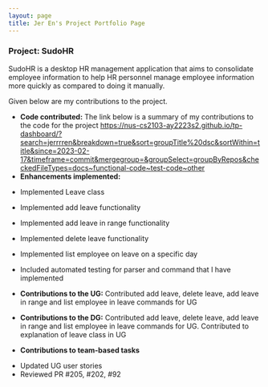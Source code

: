 ```yaml
---
layout: page
title: Jer En's Project Portfolio Page
---
```


### Project: SudoHR

SudoHR is a desktop HR management application that aims to consolidate employee information to help HR personnel manage employee information more quickly as compared to doing it manually.

Given below are my contributions to the project.

* **Code contributed:**
The link below is a summary of my contributions to the code for the project
https://nus-cs2103-ay2223s2.github.io/tp-dashboard/?search=jerrrren&breakdown=true&sort=groupTitle%20dsc&sortWithin=title&since=2023-02-17&timeframe=commit&mergegroup=&groupSelect=groupByRepos&checkedFileTypes=docs~functional-code~test-code~other
* **Enhancements implemented:**
- Implemented Leave class
- Implemented add leave functionality
- Implemented add leave in range functionality
- Implemented delete leave functionality
- Implemented list employee on leave on a specific day


- Included automated testing for parser and command that I have implemented


* **Contributions to the UG:**
Contributed add leave, delete leave, add leave in range and list employee in leave commands for UG


* **Contributions to the DG:**
Contributed add leave, delete leave, add leave in range and list employee in leave commands for UG.
Contributed to explanation of leave class in UG

* **Contributions to team-based tasks**
- Updated UG user stories
- Reviewed PR #205, #202, #92